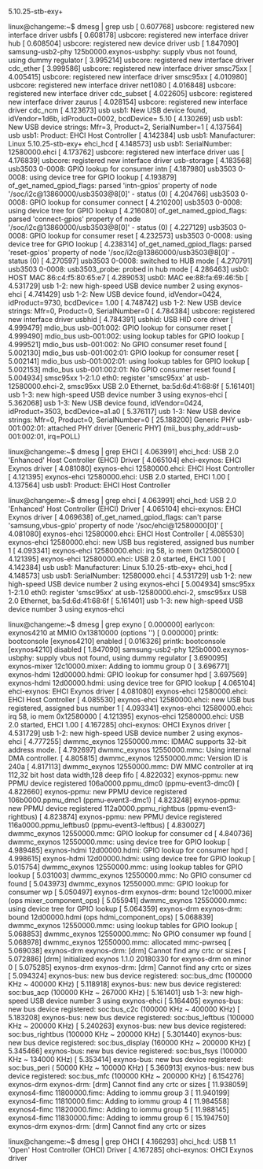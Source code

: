 5.10.25-stb-exy+

linux@changeme:~$ dmesg | grep usb
[    0.607768] usbcore: registered new interface driver usbfs
[    0.608178] usbcore: registered new interface driver hub
[    0.608504] usbcore: registered new device driver usb
[    1.847090] samsung-usb2-phy 125b0000.exynos-usbphy: supply vbus not found, using dummy regulator
[    3.995214] usbcore: registered new interface driver cdc_ether
[    3.999586] usbcore: registered new interface driver smsc75xx
[    4.005415] usbcore: registered new interface driver smsc95xx
[    4.010980] usbcore: registered new interface driver net1080
[    4.016848] usbcore: registered new interface driver cdc_subset
[    4.022605] usbcore: registered new interface driver zaurus
[    4.028154] usbcore: registered new interface driver cdc_ncm
[    4.123673] usb usb1: New USB device found, idVendor=1d6b, idProduct=0002, bcdDevice= 5.10
[    4.130269] usb usb1: New USB device strings: Mfr=3, Product=2, SerialNumber=1
[    4.137564] usb usb1: Product: EHCI Host Controller
[    4.142384] usb usb1: Manufacturer: Linux 5.10.25-stb-exy+ ehci_hcd
[    4.148573] usb usb1: SerialNumber: 12580000.ehci
[    4.173762] usbcore: registered new interface driver uas
[    4.176839] usbcore: registered new interface driver usb-storage
[    4.183568] usb3503 0-0008: GPIO lookup for consumer intn
[    4.187980] usb3503 0-0008: using device tree for GPIO lookup
[    4.193879] of_get_named_gpiod_flags: parsed 'intn-gpios' property of node '/soc/i2c@13860000/usb3503@8[0]' - status (0)
[    4.204766] usb3503 0-0008: GPIO lookup for consumer connect
[    4.210200] usb3503 0-0008: using device tree for GPIO lookup
[    4.216080] of_get_named_gpiod_flags: parsed 'connect-gpios' property of node '/soc/i2c@13860000/usb3503@8[0]' - status (0)
[    4.227129] usb3503 0-0008: GPIO lookup for consumer reset
[    4.232573] usb3503 0-0008: using device tree for GPIO lookup
[    4.238314] of_get_named_gpiod_flags: parsed 'reset-gpios' property of node '/soc/i2c@13860000/usb3503@8[0]' - status (0)
[    4.270597] usb3503 0-0008: switched to HUB mode
[    4.270791] usb3503 0-0008: usb3503_probe: probed in hub mode
[    4.286463] usb0: HOST MAC 86:c4:f5:80:65:e7
[    4.289053] usb0: MAC ee:88:fa:69:46:5b
[    4.531729] usb 1-2: new high-speed USB device number 2 using exynos-ehci
[    4.741429] usb 1-2: New USB device found, idVendor=0424, idProduct=9730, bcdDevice= 1.00
[    4.748742] usb 1-2: New USB device strings: Mfr=0, Product=0, SerialNumber=0
[    4.784384] usbcore: registered new interface driver usbhid
[    4.784391] usbhid: USB HID core driver
[    4.999479] mdio_bus usb-001:002: GPIO lookup for consumer reset
[    4.999490] mdio_bus usb-001:002: using lookup tables for GPIO lookup
[    4.999521] mdio_bus usb-001:002: No GPIO consumer reset found
[    5.002130] mdio_bus usb-001:002:01: GPIO lookup for consumer reset
[    5.002141] mdio_bus usb-001:002:01: using lookup tables for GPIO lookup
[    5.002153] mdio_bus usb-001:002:01: No GPIO consumer reset found
[    5.004934] smsc95xx 1-2:1.0 eth0: register 'smsc95xx' at usb-12580000.ehci-2, smsc95xx USB 2.0 Ethernet, ba:5d:6d:41:68:6f
[    5.161401] usb 1-3: new high-speed USB device number 3 using exynos-ehci
[    5.362068] usb 1-3: New USB device found, idVendor=0424, idProduct=3503, bcdDevice=a1.a0
[    5.376117] usb 1-3: New USB device strings: Mfr=0, Product=0, SerialNumber=0
[   25.188200] Generic PHY usb-001:002:01: attached PHY driver [Generic PHY] (mii_bus:phy_addr=usb-001:002:01, irq=POLL)

linux@changeme:~$ dmesg | grep EHCI
[    4.063991] ehci_hcd: USB 2.0 'Enhanced' Host Controller (EHCI) Driver
[    4.065104] ehci-exynos: EHCI Exynos driver
[    4.081080] exynos-ehci 12580000.ehci: EHCI Host Controller
[    4.121395] exynos-ehci 12580000.ehci: USB 2.0 started, EHCI 1.00
[    4.137564] usb usb1: Product: EHCI Host Controller

linux@changeme:~$ dmesg | grep ehci
[    4.063991] ehci_hcd: USB 2.0 'Enhanced' Host Controller (EHCI) Driver
[    4.065104] ehci-exynos: EHCI Exynos driver
[    4.069638] of_get_named_gpiod_flags: can't parse 'samsung,vbus-gpio' property of node '/soc/ehci@12580000[0]'
[    4.081080] exynos-ehci 12580000.ehci: EHCI Host Controller
[    4.085530] exynos-ehci 12580000.ehci: new USB bus registered, assigned bus number 1
[    4.093341] exynos-ehci 12580000.ehci: irq 58, io mem 0x12580000
[    4.121395] exynos-ehci 12580000.ehci: USB 2.0 started, EHCI 1.00
[    4.142384] usb usb1: Manufacturer: Linux 5.10.25-stb-exy+ ehci_hcd
[    4.148573] usb usb1: SerialNumber: 12580000.ehci
[    4.531729] usb 1-2: new high-speed USB device number 2 using exynos-ehci
[    5.004934] smsc95xx 1-2:1.0 eth0: register 'smsc95xx' at usb-12580000.ehci-2, smsc95xx USB 2.0 Ethernet, ba:5d:6d:41:68:6f
[    5.161401] usb 1-3: new high-speed USB device number 3 using exynos-ehci

linux@changeme:~$ dmesg | grep exyno
[    0.000000] earlycon: exynos4210 at MMIO 0x13810000 (options '')
[    0.000000] printk: bootconsole [exynos4210] enabled
[    0.016326] printk: bootconsole [exynos4210] disabled
[    1.847090] samsung-usb2-phy 125b0000.exynos-usbphy: supply vbus not found, using dummy regulator
[    3.690095] exynos-mixer 12c10000.mixer: Adding to iommu group 0
[    3.696771] exynos-hdmi 12d00000.hdmi: GPIO lookup for consumer hpd
[    3.697569] exynos-hdmi 12d00000.hdmi: using device tree for GPIO lookup
[    4.065104] ehci-exynos: EHCI Exynos driver
[    4.081080] exynos-ehci 12580000.ehci: EHCI Host Controller
[    4.085530] exynos-ehci 12580000.ehci: new USB bus registered, assigned bus number 1
[    4.093341] exynos-ehci 12580000.ehci: irq 58, io mem 0x12580000
[    4.121395] exynos-ehci 12580000.ehci: USB 2.0 started, EHCI 1.00
[    4.167285] ohci-exynos: OHCI Exynos driver
[    4.531729] usb 1-2: new high-speed USB device number 2 using exynos-ehci
[    4.777255] dwmmc_exynos 12550000.mmc: IDMAC supports 32-bit address mode.
[    4.792697] dwmmc_exynos 12550000.mmc: Using internal DMA controller.
[    4.805815] dwmmc_exynos 12550000.mmc: Version ID is 240a
[    4.817113] dwmmc_exynos 12550000.mmc: DW MMC controller at irq 112,32 bit host data width,128 deep fifo
[    4.822032] exynos-ppmu: new PPMU device registered 106a0000.ppmu_dmc0 (ppmu-event3-dmc0)
[    4.822660] exynos-ppmu: new PPMU device registered 106b0000.ppmu_dmc1 (ppmu-event3-dmc1)
[    4.823248] exynos-ppmu: new PPMU device registered 112a0000.ppmu_rightbus (ppmu-event3-rightbus)
[    4.823874] exynos-ppmu: new PPMU device registered 116a0000.ppmu_leftbus0 (ppmu-event3-leftbus)
[    4.830027] dwmmc_exynos 12550000.mmc: GPIO lookup for consumer cd
[    4.840736] dwmmc_exynos 12550000.mmc: using device tree for GPIO lookup
[    4.989485] exynos-hdmi 12d00000.hdmi: GPIO lookup for consumer hpd
[    4.998615] exynos-hdmi 12d00000.hdmi: using device tree for GPIO lookup
[    5.015754] dwmmc_exynos 12550000.mmc: using lookup tables for GPIO lookup
[    5.031003] dwmmc_exynos 12550000.mmc: No GPIO consumer cd found
[    5.043973] dwmmc_exynos 12550000.mmc: GPIO lookup for consumer wp
[    5.050497] exynos-drm exynos-drm: bound 12c10000.mixer (ops mixer_component_ops)
[    5.055941] dwmmc_exynos 12550000.mmc: using device tree for GPIO lookup
[    5.064359] exynos-drm exynos-drm: bound 12d00000.hdmi (ops hdmi_component_ops)
[    5.068839] dwmmc_exynos 12550000.mmc: using lookup tables for GPIO lookup
[    5.068853] dwmmc_exynos 12550000.mmc: No GPIO consumer wp found
[    5.068978] dwmmc_exynos 12550000.mmc: allocated mmc-pwrseq
[    5.069038] exynos-drm exynos-drm: [drm] Cannot find any crtc or sizes
[    5.072886] [drm] Initialized exynos 1.1.0 20180330 for exynos-drm on minor 0
[    5.075285] exynos-drm exynos-drm: [drm] Cannot find any crtc or sizes
[    5.094324] exynos-bus: new bus device registered: soc:bus_dmc (100000 KHz ~ 400000 KHz)
[    5.118918] exynos-bus: new bus device registered: soc:bus_acp (100000 KHz ~ 267000 KHz)
[    5.161401] usb 1-3: new high-speed USB device number 3 using exynos-ehci
[    5.164405] exynos-bus: new bus device registered: soc:bus_c2c (100000 KHz ~ 400000 KHz)
[    5.183208] exynos-bus: new bus device registered: soc:bus_leftbus (100000 KHz ~ 200000 KHz)
[    5.240263] exynos-bus: new bus device registered: soc:bus_rightbus (100000 KHz ~ 200000 KHz)
[    5.301440] exynos-bus: new bus device registered: soc:bus_display (160000 KHz ~ 200000 KHz)
[    5.345466] exynos-bus: new bus device registered: soc:bus_fsys (100000 KHz ~ 134000 KHz)
[    5.353414] exynos-bus: new bus device registered: soc:bus_peri ( 50000 KHz ~ 100000 KHz)
[    5.360913] exynos-bus: new bus device registered: soc:bus_mfc (100000 KHz ~ 200000 KHz)
[    6.154276] exynos-drm exynos-drm: [drm] Cannot find any crtc or sizes
[   11.938059] exynos4-fimc 11800000.fimc: Adding to iommu group 3
[   11.940199] exynos4-fimc 11810000.fimc: Adding to iommu group 4
[   11.984558] exynos4-fimc 11820000.fimc: Adding to iommu group 5
[   11.988145] exynos4-fimc 11830000.fimc: Adding to iommu group 6
[   15.194750] exynos-drm exynos-drm: [drm] Cannot find any crtc or sizes

linux@changeme:~$ dmesg | grep OHCI
[    4.166293] ohci_hcd: USB 1.1 'Open' Host Controller (OHCI) Driver
[    4.167285] ohci-exynos: OHCI Exynos driver